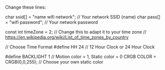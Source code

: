 Change these lines:

char ssid[] = "name wifi network";        // Your network SSID (name)
char pass[] = "wifi password";            // Your network password

const int timeZone = 2;                   // Change this to adapt it to your time zone 
                                          // https://en.wikipedia.org/wiki/List_of_time_zones_by_country

// Choose Time Format
#define HH          24                    // 12 Hour Clock or 24 Hour Clock 

#define BACKLIGHT   1                     // Motion color = 1, Static color = 0
CRGB COLOR = CRGB(0,0,255);               // Choose your own static color
